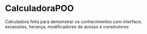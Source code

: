 # CalculadoraPOO
Calculadora feita para demonstrar os conhecimentos com interface, excessões, herança, modificadores de acesso e construtores